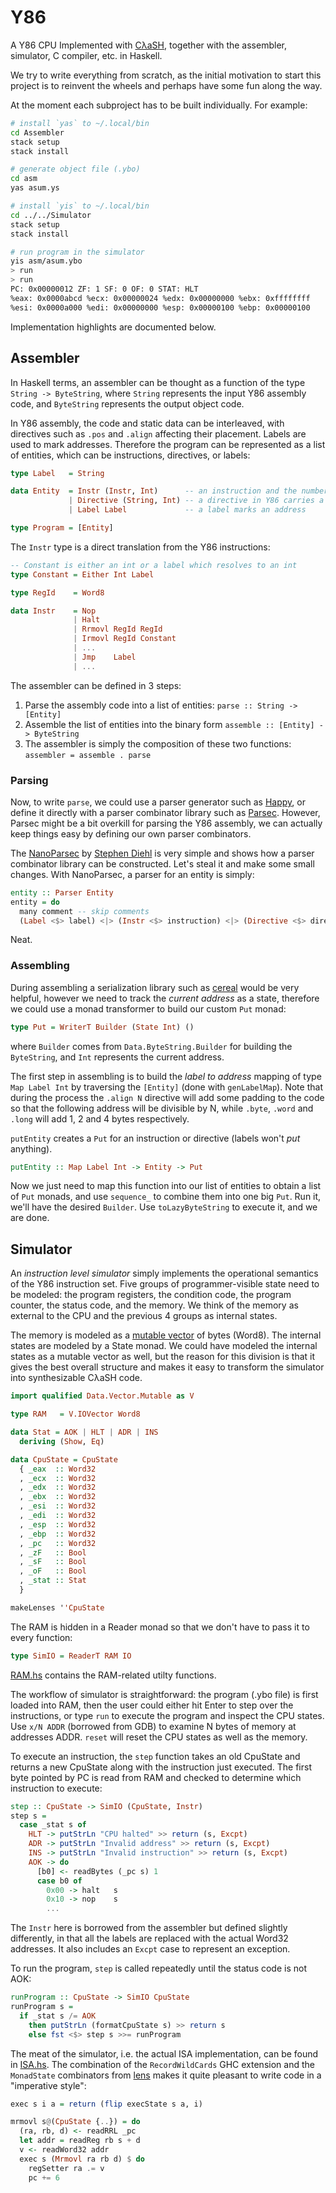 # Y86
A Y86 CPU Implemented with [CλaSH](http://www.clash-lang.org/), together with the
assembler, simulator, C compiler, etc. in Haskell.

We try to write everything from scratch, as the initial motivation to start this
project is to reinvent the wheels and perhaps have some fun along the way.

At the moment each subproject has to be built individually. For example:

```bash
# install `yas` to ~/.local/bin
cd Assembler
stack setup
stack install

# generate object file (.ybo)
cd asm
yas asum.ys

# install `yis` to ~/.local/bin
cd ../../Simulator
stack setup
stack install

# run program in the simulator
yis asm/asum.ybo
> run
> run
PC: 0x00000012 ZF: 1 SF: 0 OF: 0 STAT: HLT
%eax: 0x0000abcd %ecx: 0x00000024 %edx: 0x00000000 %ebx: 0xffffffff
%esi: 0x0000a000 %edi: 0x00000000 %esp: 0x00000100 %ebp: 0x00000100
```

Implementation highlights are documented below.

## Assembler

In Haskell terms, an assembler can be thought as a function of the type
`String -> ByteString`, where `String` represents the input Y86 assembly code,
and `ByteString` represents the output object code.

In Y86 assembly, the code and static data can be interleaved, with directives such as
`.pos` and `.align` affecting their placement. Labels are used to mark addresses.
Therefore the program can be represented as a list of entities, which can be
instructions, directives, or labels:

```haskell
type Label   = String

data Entity  = Instr (Instr, Int)      -- an instruction and the number of bytes to encode it
             | Directive (String, Int) -- a directive in Y86 carries a constant
             | Label Label             -- a label marks an address

type Program = [Entity]
```

The `Instr` type is a direct translation from the Y86 instructions:

```haskell
-- Constant is either an int or a label which resolves to an int
type Constant = Either Int Label

type RegId    = Word8

data Instr    = Nop
              | Halt
              | Rrmovl RegId RegId
              | Irmovl RegId Constant
              | ...
              | Jmp    Label
              | ...
```

The assembler can be defined in 3 steps:

1. Parse the assembly code into a list of entities: `parse :: String -> [Entity]`
2. Assemble the list of entities into the binary form
   `assemble :: [Entity] -> ByteString`
3. The assembler is simply the composition of these two functions:
   `assembler = assemble . parse`

### Parsing

Now, to write `parse`, we could use a parser generator such as [Happy](https://www.haskell.org/happy/doc/html/index.html),
or define it directly with a parser combinator library such as [Parsec](https://hackage.haskell.org/package/parsec).
However, Parsec might be a bit overkill for parsing the Y86 assembly, we can
actually keep things easy by defining our own parser combinators.

The [NanoParsec](http://dev.stephendiehl.com/fun/002_parsers.html)
by [Stephen Diehl](http://www.stephendiehl.com/) is very simple and shows how
a parser combinator library can be constructed. Let's steal it and make some
small changes. With NanoParsec, a parser for an entity is simply:

```haskell
entity :: Parser Entity
entity = do
  many comment -- skip comments
  (Label <$> label) <|> (Instr <$> instruction) <|> (Directive <$> directive)
```

Neat.

### Assembling

During assembling a serialization library such as [cereal](http://hackage.haskell.org/package/cereal)
would be very helpful, however we need to track the _current address_ as a state, therefore we
could use a monad transformer to build our custom `Put` monad:

```haskell
type Put = WriterT Builder (State Int) ()
```

where `Builder` comes from `Data.ByteString.Builder` for building the `ByteString`, and
`Int` represents the current address.

The first step in assembling is to build the _label to address_ mapping of type `Map Label Int`
by traversing the `[Entity]` (done with `genLabelMap`). Note that during the process the
`.align N` directive will add some padding to the code so that the following address will
be divisible by N, while `.byte`, `.word` and `.long` will add 1, 2 and 4 bytes respectively.

`putEntity` creates a `Put` for an instruction or directive (labels won't _put_ anything).

```haskell
putEntity :: Map Label Int -> Entity -> Put
```

Now we just need to map this function into our list of entities to obtain a list of `Put` monads,
and use `sequence_` to combine them into one big `Put`. Run it, we'll have the desired
`Builder`. Use `toLazyByteString` to execute it, and we are done.

## Simulator

An _instruction level simulator_ simply implements the operational semantics of the Y86
instruction set. Five groups of programmer-visible state need to be modeled: the
program registers, the condition code, the program counter, the status code, and the memory.
We think of the memory as external to the CPU and the previous 4 groups as internal states.

The memory is modeled as a [mutable vector](https://hackage.haskell.org/package/vector/docs/Data-Vector-Mutable.html)
of bytes (Word8). The internal states are modeled by a State monad. We could have modeled the
internal states as a mutable vector as well, but the reason for this division is that it
gives the best overall structure and makes it easy to transform the simulator into
synthesizable CλaSH code.

```haskell
import qualified Data.Vector.Mutable as V

type RAM   = V.IOVector Word8

data Stat = AOK | HLT | ADR | INS
  deriving (Show, Eq)

data CpuState = CpuState
  { _eax  :: Word32
  , _ecx  :: Word32
  , _edx  :: Word32
  , _ebx  :: Word32
  , _esi  :: Word32
  , _edi  :: Word32
  , _esp  :: Word32
  , _ebp  :: Word32
  , _pc   :: Word32
  , _zF   :: Bool
  , _sF   :: Bool
  , _oF   :: Bool
  , _stat :: Stat
  }

makeLenses ''CpuState
```

The RAM is hidden in a Reader monad so that we don't have to pass it to every function:

```haskell
type SimIO = ReaderT RAM IO
```

[RAM.hs](https://github.com/aufheben/Y86/blob/master/Simulator/src/Simulator/RAM.hs)
contains the RAM-related utilty functions.

The workflow of simulator is straightforward: the program (.ybo file) is first loaded
into RAM, then the user could either hit Enter to step over the instructions, or type `run`
to execute the program and inspect the CPU states. Use `x/N ADDR` (borrowed from GDB) to
examine N bytes of memory at addresses ADDR. `reset` will reset the CPU states as well as
the memory.

To execute an instruction, the `step` function takes an old CpuState and returns a new
CpuState along with the instruction just executed. The first byte pointed by PC is read
from RAM and checked to determine which instruction to execute:

```haskell
step :: CpuState -> SimIO (CpuState, Instr)
step s =
  case _stat s of
    HLT -> putStrLn "CPU halted" >> return (s, Excpt)
    ADR -> putStrLn "Invalid address" >> return (s, Excpt)
    INS -> putStrLn "Invalid instruction" >> return (s, Excpt)
    AOK -> do
      [b0] <- readBytes (_pc s) 1
      case b0 of
        0x00 -> halt   s
        0x10 -> nop    s
        ...
```

The `Instr` here is borrowed from the assembler but defined slightly differently, in that
all the labels are replaced with the actual Word32 addresses. It also includes an `Excpt`
case to represent an exception.

To run the program, `step` is called repeatedly until the status code is not AOK:

```haskell
runProgram :: CpuState -> SimIO CpuState
runProgram s =
  if _stat s /= AOK
    then putStrLn (formatCpuState s) >> return s
    else fst <$> step s >>= runProgram

```

The meat of the simulator, i.e. the actual ISA implementation, can be found in [ISA.hs](https://github.com/aufheben/Y86/blob/master/Simulator/src/Simulator/ISA.hs).
The combination of the `RecordWildCards` GHC extension and the `MonadState` combinators
from [lens](https://hackage.haskell.org/package/lens/docs/Control-Lens-Setter.html#g:5)
makes it quite pleasant to write code in a "imperative style":

```haskell
exec s i a = return (flip execState s a, i)

mrmovl s@(CpuState {..}) = do
  (ra, rb, d) <- readRRL _pc
  let addr = readReg rb s + d
  v <- readWord32 addr
  exec s (Mrmovl ra rb d) $ do
    regSetter ra .= v
    pc += 6
```
